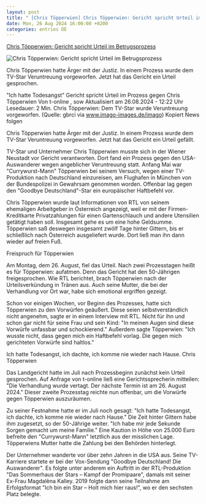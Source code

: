 ```yaml
---
layout: post
title: " [Chris Töpperwien] Chris Töpperwien: Gericht spricht Urteil im Betrugsprozess"
date: Mon, 26 Aug 2024 16:00:00 +0200
categories: entries DE
---
```

[Chris Töpperwien: Gericht spricht Urteil im Betrugsprozess](https://www.t-online.de/unterhaltung/stars/id_100443986/chris-toepperwien-gericht-spricht-urteil-im-betrugsprozess.html)

![Chris Töpperwien: Gericht spricht Urteil im Betrugsprozess](https://images.t-online.de/2021/05/87053072v2/261x0:1659x933/fit-in/1200x0/chris-toepperwien-er-will-zum-dritten-mal-heiraten.jpg)

Chris Töpperwien hatte Ärger mit der Justiz. In einem Prozess wurde dem TV-Star Veruntreuung vorgeworfen. Jetzt hat das Gericht ein Urteil gesprochen.

"Ich hatte Todesangst" Gericht spricht Urteil im Prozess gegen Chris Töpperwien Von t-online , sow Aktualisiert am 26.08.2024 - 12:22 Uhr Lesedauer: 2 Min. Chris Töpperwien: Dem TV-Star wurde Veruntreuung vorgeworfen. (Quelle: gbrci via www.imago-images.de/imago) Kopiert News folgen

Chris Töpperwien hatte Ärger mit der Justiz. In einem Prozess wurde dem TV-Star Veruntreuung vorgeworfen. Jetzt hat das Gericht ein Urteil gefällt.

TV-Star und Unternehmer Chris Töpperwien musste sich in der Wiener Neustadt vor Gericht verantworten. Dort fand ein Prozess gegen den USA-Auswanderer wegen angeblicher Veruntreuung statt. Anfang Mai war "Currywurst-Mann" Töpperwien bei seinem Versuch, wegen einer TV-Produktion nach Deutschland einzureisen, am Flughafen in München von der Bundespolizei in Gewahrsam genommen worden. Offenbar lag gegen den "Goodbye Deutschland"-Star ein europäischer Haftbefehl vor.

Chris Töpperwien wurde laut Informationen von RTL von seinem ehemaligen Arbeitgeber in Österreich angezeigt, weil er mit der Firmen-Kreditkarte Privatzahlungen für einen Gartenschlauch und andere Utensilien getätigt haben soll. Insgesamt gehe es um eine hohe Geldsumme. Töpperwien saß deswegen insgesamt zwölf Tage hinter Gittern, bis er schließlich nach Österreich ausgeliefert wurde. Dort ließ man ihn dann wieder auf freien Fuß.

Freispruch für Töpperwien

Am Montag, dem 26. August, fiel das Urteil. Nach zwei Prozesstagen heißt es für Töpperwien: aufatmen. Denn das Gericht hat den 50-Jährigen freigesprochen. Wie RTL berichtet, brach Töpperwien nach der Urteilsverkündung in Tränen aus. Auch seine Mutter, die bei der Verhandlung vor Ort war, habe sich emotional ergriffen gezeigt.

Schon vor einigen Wochen, vor Beginn des Prozesses, hatte sich Töpperwien zu den Vorwürfen geäußert. Diese seien selbstverständlich nicht angenehm, sagte er in einem Interview mit RTL. Nicht für ihn und schon gar nicht für seine Frau und sein Kind: "In meinen Augen sind diese Vorwürfe unfassbar und schockierend." Außerdem sagte Töpperwien: "Ich wusste nicht, dass gegen mich ein Haftbefehl vorlag. Die gegen mich gerichteten Vorwürfe sind haltlos."

Ich hatte Todesangst, ich dachte, ich komme nie wieder nach Hause. Chris Töpperwien

Das Landgericht hatte im Juli nach Prozessbeginn zunächst kein Urteil gesprochen. Auf Anfrage von t-online ließ eine Gerichtssprecherin mitteilen: "Die Verhandlung wurde vertagt. Der nächste Termin ist am 26. August 2024." Dieser zweite Prozesstag reichte nun offenbar, um die Vorwürfe gegen Töpperwien auszuräumen.

Zu seiner Festnahme hatte er im Juli noch gesagt: "Ich hatte Todesangst, ich dachte, ich komme nie wieder nach Hause." Die Zeit hinter Gittern habe ihm zugesetzt, so der 50-Jährige weiter. "Ich habe mir jede Sekunde Sorgen gemacht um meine Familie." Eine Kaution in Höhe von 25.000 Euro befreite den "Currywurst-Mann" letztlich aus der misslichen Lage. Töpperwiens Mutter hatte die Zahlung bei den Behörden hinterlegt.

Der Unternehmer wanderte vor über zehn Jahren in die USA aus. Seine TV-Karriere startete er bei der Vox-Sendung "Goodbye Deutschland! Die Auswanderer". Es folgte unter anderem ein Auftritt in der RTL-Produktion "Das Sommerhaus der Stars – Kampf der Promipaare", damals mit seiner Ex-Frau Magdalèna Kalley. 2019 folgte dann seine Teilnahme am Erfolgsformat "Ich bin ein Star – Holt mich hier raus!", wo er den sechsten Platz belegte.


